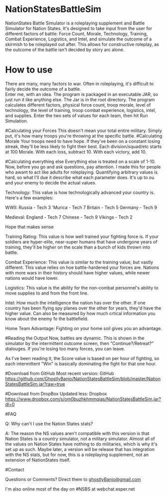 # NationStatesBattleSim
NationStates Battle Simulator is a roleplaying supplement and Battle Simulator for Nation States.  It's designed to take input from the user for different factors of battle: Force Count, Morale, Technology, Training, Combat Experience, Logistics, and Intel, and simulate the outcome of a skirmish to be roleplayed out after.  This allows for constructive roleplay, as the outcome of the battle isn't decided by story arc alone.  



# How to use
There are many, many factors to war.  Often in roleplaying, it's difficult to fairly decide the outcome of a battle.  
Enter me, with an idea.  The program is packaged in an executable JAR, so just run it like anything else. The Jar is in the root directory.
The program calculates different factors, physical force count, troop morale, level of technology, the level of training, troop combat experience, logistics, intel, and supplies.  Enter the two sets of values for each team, then hit Run Simulation.  

#Calculating your Forces
This doesn't mean your total entire military.  Simply put, it's how many troops you're throwing at the specific battle.
#Calculating Morale
Your troops need to have hope.  If they've been on a constant losing streak, they'll be less likely to fight their best.  Each division/squad/etc starts at 100 Morale.  With each loss, subtract 10.  With each victory, add 10.  

#Calculating everything else
Everything else is treated on a scale of 1-10.  Now, before you go and ask questions, pay attention.  I made this for people who awant to act like adults for roleplaying.  Quantifying arbitrary values is hard, so what I'll due it describe what each parameter does.  It's up to ou and your enemy to decide the actual values.


Technology:
This value is how technologically advanced your country is.  Here's a few examples:

WWII:
Russia - Tech 3
'Murica - Tech 7
Britain - Tech 5
Germany - Tech 9


Medieval:
England - Tech 7
Chinese - Tech 9
Vikings - Tech 2

Hope that makes sense

Training Rating:
This value is how well trained your fighting force is.  If your soldiers are hyper-elite, near-super humans that have undergone years of training, they'll be higher on the scale than a bunch of kids thrown into battle.

Combat Experience:
This value is similar to the training value, but vastly different.  This value relies on hoe battle-hardened your forces are.  Nations with more wars in their history should have higher values, while newer nations would have lower.


Logistics:
This value is the ability for the non-combat personnel's ability to move supplies to and from the front line.  

Intel:
How much the intelligence the nation has over the other.  If one country has been flying spy planes over the other for years, they'd have the higher value.  Can also be measured by how much crtical information you know about the enemy fo the battlefield.

Home Team Advantage:
Fighting on your home soil gives you an advantage.  


#Reading the Output
Now, battles are dynamic.  This is shown in the simulator by the intermittent outcome screen, then "Continue?/Retreat?" dialouges.  If you're losing too many forces, you can leave.  

As I've been reading it, the Score value is based on per hour of fighting, so each intermittent "Win" is basically dominating the fight for that one hour.

#Download from GitHub 
Most recent version:
GitHub https://github.com/GhostlyBanjo/NationStatesBattleSim/blob/master/NationStatesBattleSim.jar?raw=true

#Download from DropBox
Updated less:
Dropbox https://www.dropbox.com/s/om0buzhkhmmqias/NationStatesBattleSim.jar?dl=0


#FAQ

Q: Why can't I use the Nation States stats?

A: The reason the NS values aren't compatible with this version is that Nation States is a country simulator,  not a military simulator.  Almost all of the values on Nation States have nothing to do militaries, which is why it's set up as such.  Maybe later, a version will be release that has integration with the NS stats, but for now, this is a roleplaying supplement, not an extension of NationStates itself.


#Contact

Questions or Comments? Direct them to ghostlyBanjo@gmail.com

I'm also online most of the day on #NSBS at webchat.esper.net

